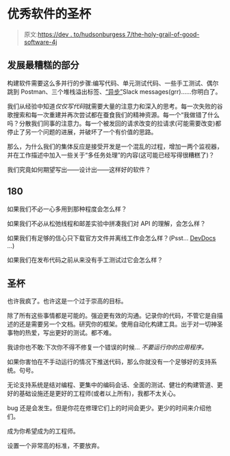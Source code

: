 # 优秀软件的圣杯

> 原文:[https://dev . to/hudsonburgess 7/the-holy-grail-of-good-software-4j](https://dev.to/hudsonburgess7/the-holy-grail-of-good-software-4j)

## [](#the-worst-part-of-development)发展最糟糕的部分

构建软件需要这么多并行的步骤:编写代码、单元测试代码、一些手工测试、偶尔跳到 Postman、三个堆栈溢出标签、[“异步”](https://ux.useronboard.com/slack-i-m-breaking-up-with-you-54600ace03ea)Slack messages(grr)……你明白了。

我们从经验中知道*仅仅写代码*就需要大量的注意力和深入的思考。每一次失败的谷歌搜索和每一次重建并再次尝试都在蚕食我们的精神资源。每一个“我做错了什么吗？分散我们同事的注意力。每一个被发回的请求改变的拉请求(可能需要改变)都停止了另一个问题的进展，并破坏了一个有价值的思路。

那么，为什么我们的集体反应是接受开发是一个混乱的过程，增加一两个监视器，并在工作描述中加入一些关于“多任务处理”的内容(这可能已经写得很糟糕了)？

我们究竟如何期望写出——设计出——这样好的软件？

## [](#180)180

如果我们不必一心多用到那种程度会怎么样？

如果我们不必从松弛线程和邮差实验中拼凑我们对 API 的理解，会怎么样？

如果我们有足够的信心只下载官方文件并离线工作会怎么样？(Psst… [DevDocs](http://devdocs.io/) …)

如果我们在发布代码之前从来没有手工测试过它会怎么样？

## [](#the-holy-grail)圣杯

也许我疯了。也许这是一个过于崇高的目标。

除了所有这些事情都是可能的。强迫更有效的沟通。记录你的代码，不管它是自描述的还是需要另一个文档。研究你的框架。使用自动化构建工具。出于对一切神圣事物的热爱，写出更好的测试。都不难。

我谅你也不敢:下次你不得不修复一个错误的时候… *不要运行你的应用程序。*

如果你害怕在不手动运行的情况下推送代码，那么你就没有一个足够好的支持系统。句号。

无论支持系统是结对编程、更集中的编码会话、全面的测试、健壮的构建管道、更好的基础设施还是更好的工程师(或者以上所有)，我都不太关心。

bug 还是会发生。但是你花在修理它们上的时间会更少。更少的时间来介绍他们。

成为你希望成为的工程师。

设置一个非常高的标准，不要放弃。